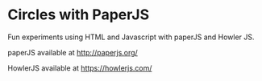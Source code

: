 # Circles with PaperJS
Fun experiments using HTML and Javascript with paperJS and Howler JS.

paperJS available at http://paperjs.org/

HowlerJS available at https://howlerjs.com/
